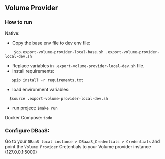 ## Volume Provider

### How to run
Native:
 - Copy the base env file to dev env file:
```shell
	$cp.export-volume-provider-local-base.sh .export-volume-provider-local-dev.sh
```
 - Replace variables in `.export-volume-provider-local-dev.sh` file.
 - install requirements:
  ```shell
     $pip install -r requirements.txt
 ```
 - load environment variables: 
  ```shell
    $source .export-volume-provider-local-dev.sh
  ```
   
 - run project: `$make run`

Docker Compose:
`todo`

### Configure DBaaS:
Go to your `DBaaS local instance > DBaaaS_Credentials > Credentials` and point the `Volume Provider` Cretentials to your Volume provider instance (127.0.0.1:5000)